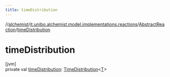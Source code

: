 ```yaml
---
title: timeDistribution
---
```

//[alchemist](../../../index.html)/[it.unibo.alchemist.model.implementations.reactions](../index.html)/[AbstractReaction](index.html)/[timeDistribution](time-distribution.html)



# timeDistribution



[jvm]\
private val [timeDistribution](time-distribution.html): [TimeDistribution](../../it.unibo.alchemist.model.interfaces/-time-distribution/index.html)<[T](../../it.unibo.alchemist.model.implementations.layers/-uniform-layer/index.html)>





